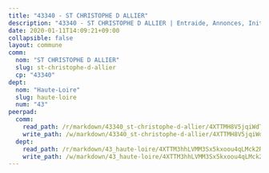 ```yaml
---
title: "43340 - ST CHRISTOPHE D ALLIER"
description: "43340 - ST CHRISTOPHE D ALLIER | Entraide, Annonces, Initiatives"
date: 2020-01-11T14:09:21+09:00
collapsible: false
layout: commune
comm:
  nom: "ST CHRISTOPHE D ALLIER"
  slug: st-christophe-d-allier
  cp: "43340"
dept:
  nom: "Haute-Loire"
  slug: haute-loire
  num: "43"
peerpad:
  comm:
    read_path: /r/markdown/43340_st-christophe-d-allier/4XTTMH8V5jqiWdThedzeSFT2Beuw9YQrYoZwDn1aLEpTKCQYP
    write_path: /w/markdown/43340_st-christophe-d-allier/4XTTMH8V5jqiWdThedzeSFT2Beuw9YQrYoZwDn1aLEpTKCQYP-K3TgUgAVKakz5pTVbPqY2JKmnCFJXZLLBNbfS8visjHAaHYb2KUSbzYHsSpoSaaYwDcJya2Snw54kqGqRrmT9oYqjGEZrpkoarnkGHfoXVchvrZCmm7T6xPEPjvY9SCndYdTJb75
  dept:
    read_path: /r/markdown/43_haute-loire/4XTTM3hhLVMM3Sx5kxoou4qLMck2RjGiJF8bjxPuKy3VyRdWX
    write_path: /w/markdown/43_haute-loire/4XTTM3hhLVMM3Sx5kxoou4qLMck2RjGiJF8bjxPuKy3VyRdWX-K3TgTnndWXCUw13Pw3gJoEo9qHUCGXZ4frH2coLZWWDcoWKo22cU2VNENpi117F5bi6bu3WHMPd2VTrETU2R5owQhCBrUQgvCKerk4NqeDhN66egG9mHY8CCfEckbCp9SecEdL6b
---
```


